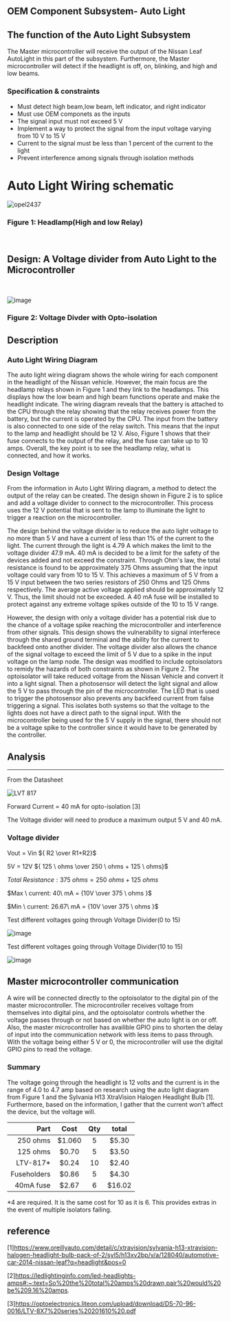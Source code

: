 OEM Component Subsystem- Auto Light
------

## The function of the Auto Light Subsystem
The Master microcontroller will receive the output of the Nissan Leaf AutoLight in this part of the subsystem. Furthermore, the Master microcontroller will detect if the headlight is off, on, blinking, and high and low beams.

### Specification & constraints
   - Must detect high beam,low beam, left indicator, and right indicator
   - Must use OEM componets as the inputs
   - The signal input must not exceed 5 V 
   - Implement a way to protect the signal from the input voltage varying from 10 V to 15 V
   - Current to the signal must be less than 1 percent of the current to the light
   - Prevent interference among signals through isolation methods
   
# Auto Light Wiring schematic
![opel2437](https://user-images.githubusercontent.com/101354063/205468261-7fca3396-009b-4eb8-9960-962065d22ac8.png)
### Figure 1: Headlamp(High and low Relay)
<br/>

## Design: A Voltage divider from Auto Light to the Microcontroller
<br/>


![image](https://user-images.githubusercontent.com/101354063/214717423-23357acc-b688-4548-b3b3-b90542091590.png)



### Figure 2: Voltage Divder with Opto-isolation

Description
-------
### Auto Light Wiring Diagram
The auto light wiring diagram shows the whole wiring for each component in the headlight of the Nissan vehicle. However, the main focus are the headlamp relays shown in Figure 1 and they link to the headlamps. This displays how the low beam and high beam functions operate and make the headlight indicate. The wiring diagram reveals that the battery is attached to the CPU through the relay showing that the relay receives power from the battery, but the current is operated by the CPU. The input from the battery is also connected to one side of the relay switch. This means that the input to the lamp and headlight should be 12 V. Also, Figure 1 shows that their fuse connects to the output of the relay, and the fuse can take up to 10 amps. Overall, the key point is to see the headlamp relay, what is connected, and how it works. 


### Design Voltage 
From the information in Auto Light Wiring diagram, a method to detect the output of the relay can be created. The design shown in Figure 2 is to splice and add a voltage divider to connect to the microcontroller. This process uses the 12 V potential that is sent to the lamp to illuminate the light to trigger a reaction on the microcontroller. 

The design behind the voltage divider is to reduce the auto light voltage to no more than 5 V and have a current of less than 1% of the current to the light. The current through the light is 4.79 A which makes the limit to the voltage divider 47.9 mA. 40 mA is decided to be a limit for the safety of the devices added and not exceed the constraint. Through Ohm's law, the total resistance is found to be approximately 375 Ohms assuming that the input voltage could vary from 10 to 15 V. This achieves a maximum of 5 V from a 15 V input between the two series resistors of 250 Ohms and 125 Ohms respectively. The average active voltage applied should be approximately 12 V. Thus, the limit should not be exceeded. A 40 mA fuse will be installed to protect against any extreme voltage spikes outside of the 10 to 15 V range.

However, the design with only a voltage divider has a potential risk due to the chance of a voltage spike reaching the microcontroller and interference from other signals. This design shows the vulnerability to signal interferece through the shared ground terminal and the ability for the current to backfeed onto another divider. The voltage divider also allows the chance of the signal voltage to exceed the limit of 5 V due to a spike in the input voltage on the lamp node. The design was modified to include optoisolators to remidy the hazards of both constraints as shown in Figure 2. The optoisolator will take reduced voltage from the Nissan Vehicle and convert it into a light signal. Then a photosensor will detect the light signal and allow the 5 V to pass through the pin of the microcontroller. The LED that is used to trigger the photosensor also prevents any backfeed current from false triggering a signal. This isolates both systems so that the voltage to the lights does not have a direct path to the signal input. With the microcontroller being used for the 5 V supply in the signal, there should not be a voltage spike to the controller since it would have to be generated by the controller. 

## Analysis
-----
From the Datasheet

![LVT 817](https://user-images.githubusercontent.com/101354063/206586290-37ae6b0b-b3ca-41a7-96c7-75b4382fc6b4.PNG)

Forward Current = 40 mA  for opto-isolation [3]

The Voltage divider will need to produce a maximum output 5 V and 40 mA.

### Voltage divider

Vout = Vin ${ R2 \over R1+R2}$

5V = 12V ${ 125 \ ohms \over 250 \ ohms  + 125 \ ohms}$

$Total \ Resistance: 375 \ ohms = {250 \ ohms +125 \ ohms}$ 

$Max \ current: 40\ mA = {10V \over 375 \ ohms }$

$Min \ current: 26.67\ mA = {10V \over 375 \ ohms }$

Test different voltages going through Voltage Divider(0 to 15)

![image](https://user-images.githubusercontent.com/101354063/206635438-b9d504b8-7e54-471c-8ddc-083a5be3e416.png)

Test different voltages going through Voltage Divider(10 to 15)

![image](https://user-images.githubusercontent.com/101354063/206637463-7d53790e-b779-426a-9310-c4f548f22864.png)
 
## Master microcontroller communication

A wire will be connected directly to the optoisolator to the digital pin of the master microcontroller. The microcontroller receives voltage from themselves into digital pins, and the optoisolator controls whether the voltage passes through or not based on whether the auto light is on or off. Also, the master microcontroller has availible GPIO pins to shorten the delay of input into the communication network with less items to pass through. With the voltage being either 5 V or 0, the microcontroller will use the digital GPIO pins to read the voltage.


### Summary
The voltage going through the headlight is 12 volts and the current is in the range of 4.0 to 4.7 amp based on research using the auto light diagram from Figure 1 and the Sylvania H13 XtraVision Halogen Headlight Bulb [1]. Furthermore, based on the information, I gather that the current won't affect the device, but the voltage will.
 

| Part   | Cost   | Qty| total|
|-------:|:------:|:--:|:----:|
|250 ohms| $1.060 |  5 |$5.30 | 
|125 ohms| $0.70  |  5 |$3.50|
|LTV-817*| $0.24  | 10 | $2.40|
|Fuseholders|$0.86| 5  | $4.30|
|40mA fuse| $2.67 | 6  | $16.02|

*4 are required. It is the same cost for 10 as it is 6. This provides extras in the event of multiple isolators failing.


reference
---------
[1]https://www.oreillyauto.com/detail/c/xtravision/sylvania-h13-xtravision-halogen-headlight-bulb-pack-of-2/syl5/h13xv2bp/v/a/128040/automotive-car-2014-nissan-leaf?q=headlight&pos=0

[2]https://ledlightinginfo.com/led-headlights-amps#:~:text=So%20the%20total%20amps%20drawn,pair%20would%20be%209.16%20amps.

[3]https://optoelectronics.liteon.com/upload/download/DS-70-96-0016/LTV-8X7%20series%20201610%20.pdf



